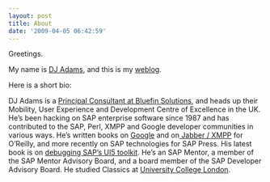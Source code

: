 ```yaml
---
layout: post
title: About
date: '2009-04-05 06:42:59'
---
```



Greetings.

My name is [DJ Adams](http://www.pipetree.com/qmacro), and this is my [weblog](http://www.pipetree.com/qmacro/blog).

Here is a short bio:

DJ Adams is a [Principal Consultant at Bluefin Solutions](http://www.bluefinsolutions.com/blogs/dj-adams), and heads up their Mobility, User Experience and Development Centre of Excellence in the UK. He’s been hacking on SAP enterprise software since 1987 and has contributed to the SAP, Perl, XMPP and Google developer communities in various ways. He’s written books on [Google](http://shop.oreilly.com/product/9780596005504.do) and on[ Jabber / XMPP](http://shop.oreilly.com/product/9780596002022.do) for O’Reilly, and more recently on SAP technologies for SAP Press. His latest book is on [debugging SAP’s UI5 toolkit](https://www.sap-press.com/sap-fiori-and-sapui5-debugging-the-user-interface_4305/). He’s an SAP Mentor, a member of the SAP Mentor Advisory Board, and a board member of the SAP Developer Advisory Board. He studied Classics at [University College London](https://www.ucl.ac.uk/).

 


